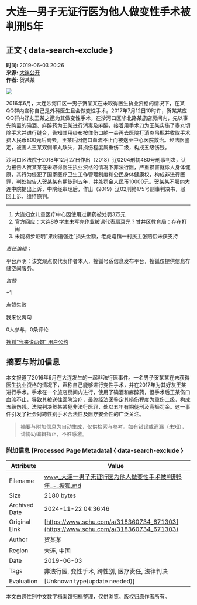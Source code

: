 # 大连一男子无证行医为他人做变性手术被判刑5年

## 正文 { data-search-exclude }


**时间:** 2019-06-03 20:26  
**来源:** [大连公开](https://www.sohu.com/?spm=smpc.content-abroad.content.1.1732250146829g0stGHa)  
**作者:** 贺某某

![](http://5b0988e595225.cdn.sohucs.com/images/20190603/3342a7e47bff40b89ae65c637f5e6963.jpeg)

2016年6月，大连沙河口区一男子贺某某在未取得医生执业资格的情况下，在某QQ群内宣称自己是外科医生且会做变性手术。2017年7月12日10时许，贺某某应QQ群内好友王某之邀为其做变性手术，在沙河口区华北路某旅店房间内，先以事先购置的碘酒、麻醉药为王某进行消毒及麻醉，接着用手术刀为王某实施了睾丸切除手术并进行缝合，告知其用纱布按住伤口躺一会再去医院打消炎吊瓶并收取手术费人民币800元后离去。王某后因伤口血流不止而被送至中心医院救治。经法医鉴定，被害人王某双侧睾丸缺失，其损伤程度属重伤二级，构成五级伤残。

沙河口区法院于2018年12月27日作出（2018）辽0204刑初480号刑事判决，认为被告人贺某某在未取得医生执业资格的情况下非法行医，严重损害就诊人身体健康，其行为侵犯了国家医疗卫生工作管理制度和公民身体健康权，构成非法行医罪，判处被告人贺某某有期徒刑五年，并处罚金人民币10000元。贺某某不服向大连中院提出上诉，中院经审理后，作出（2019）辽02刑终175号刑事判决书，驳回上诉，维持原判。

---

1. 大连妇女儿童医疗中心因使用过期药被处罚3万元
2. 官方回应：大连8岁学生未写完作业被课代表扇耳光？甘井区教育局：存在打闹
3. 未能初步证明“果树遭强迁”损失金额，老虎屯镇一村民主张赔偿未获支持

*责任编辑：*

平台声明：该文观点仅代表作者本人，搜狐号系信息发布平台，搜狐仅提供信息存储空间服务。

_首赞_

+1

点赞失败

我来说两句

0人参与，0条评论

[搜狐“我来说两句” 用户公约](http://zt.pinglun.sohu.com/s2014/sljyhgy/index.shtml)
<!-- tcd_original_link https://www.sohu.com/a/318360734_671303 -->
## 摘要与附加信息

<!-- tcd_abstract -->
本文报道了2016年6月在大连发生的一起非法行医事件。一名男子贺某某在未获得医生执业资格的情况下，声称自己能够进行变性手术，并在2017年为其好友王某进行手术。手术在一个旅店房间内进行，使用了碘酒和麻醉药，但手术后王某伤口血流不止，导致其被送往医院治疗，最终经法医鉴定其损伤程度为重伤二级，构成五级伤残。法院判决贺某某犯非法行医罪，处以五年有期徒刑及高额罚金。这一事件引发了社会对跨性别手术合法性及医疗安全性的广泛关注。
<!-- tcd_abstract_end -->

> 摘要与附加信息为自动生成，仅供检索与参考。如有错误或遗漏（未知），请协助编辑指正，不胜感激。

### 附加信息 [Processed Page Metadata] { data-search-exclude }

| Attribute       | Value                                  |
|-----------------|----------------------------------------|
| Filename        | www_大连一男子无证行医为他人做变性手术被判刑5年_-_搜狐.md                             |
| Size            | 2180 bytes                           |
| Archived Date   | 2024-11-22 04:36:46                             |
| Original Link   | [https://www.sohu.com/a/318360734_671303](https://www.sohu.com/a/318360734_671303)                       |
| Author          | 贺某某                               |
| Region          | 大连, 中国                               |
| Date            | 2019-06-03                                 |
| Tags            | 非法行医, 变性手术, 跨性别, 医疗责任, 法律判决                                 |
| Evaluation            | [Unknown type(update needed)]                                 |
<!-- tcd_table_end -->

本文由跨性别中文数字档案馆归档整理，仅供浏览。版权归原作者所有。
